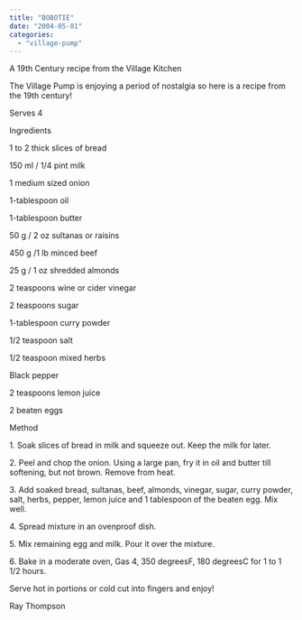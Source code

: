 ```yaml
---
title: "BOBOTIE"
date: "2004-05-01"
categories: 
  - "village-pump"
---
```


A 19th Century recipe from the Village Kitchen

The Village Pump is enjoying a period of nostalgia so here is a recipe from the 19th century!

Serves 4

Ingredients

1 to 2 thick slices of bread

150 ml / 1/4 pint milk

1 medium sized onion

1-tablespoon oil

1-tablespoon butter

50 g / 2 oz sultanas or raisins

450 g /1 lb minced beef

25 g / 1 oz shredded almonds

2 teaspoons wine or cider vinegar

2 teaspoons sugar

1-tablespoon curry powder

1/2 teaspoon salt

1/2 teaspoon mixed herbs

Black pepper

2 teaspoons lemon juice

2 beaten eggs

Method

1\. Soak slices of bread in milk and squeeze out. Keep the milk for later.

2\. Peel and chop the onion. Using a large pan, fry it in oil and butter till softening, but not brown. Remove from heat.

3\. Add soaked bread, sultanas, beef, almonds, vinegar, sugar, curry powder, salt, herbs, pepper, lemon juice and 1 tablespoon of the beaten egg. Mix well.

4\. Spread mixture in an ovenproof dish.

5\. Mix remaining egg and milk. Pour it over the mixture.

6\. Bake in a moderate oven, Gas 4, 350 degreesF, 180 degreesC for 1 to 1 1/2 hours.

Serve hot in portions or cold cut into fingers and enjoy!

Ray Thompson
